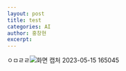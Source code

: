 ```yaml
---
layout: post
title: test
categories: AI
author: 홍창현
excerpt: 
---
```


ㅇㅁㄹㄹ![화면 캡처 2023-05-15 165045](https://github.com/codelyst-blog/codelyst-blog.github.io/assets/48922050/124d75cd-16a9-4fd9-89a4-b1398083ecf8)
